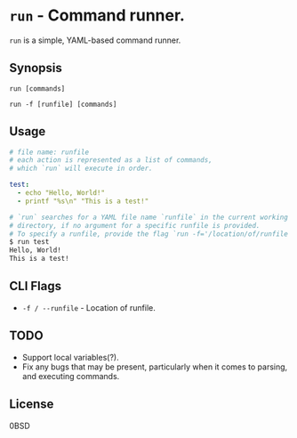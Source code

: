 # `run` - Command runner.

`run` is a simple, YAML-based command runner.

## Synopsis

```
run [commands]
```

```
run -f [runfile] [commands]
```

## Usage

```yaml
# file name: runfile
# each action is represented as a list of commands,
# which `run` will execute in order.

test:
  - echo "Hello, World!"
  - printf "%s\n" "This is a test!"
```

```sh
# `run` searches for a YAML file name `runfile` in the current working 
# directory, if no argument for a specific runfile is provided.
# To specify a runfile, provide the flag `run -f='/location/of/runfile'`.
$ run test
Hello, World!
This is a test!
```

## CLI Flags

- `-f / --runfile` - Location of runfile.

## TODO

- Support local variables(?).
- Fix any bugs that may be present, particularly when it comes to parsing,
  and executing commands.

## License

0BSD
